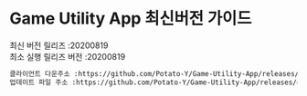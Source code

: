 # Game Utility App 최신버전 가이드

최신 버전 릴리즈 :20200819<br>
최소 실행 릴리즈 버전 :20200819<br>
```txt
클라이언트 다운주소 :https://github.com/Potato-Y/Game-Utility-App/releases/download/v1.4.1/UpdateClient.exe입니다.
업데이트 파일 주소 :https://github.com/Potato-Y/Game-Utility-App/releases/download/v1.5.4/Game.Utility.App.exe입니다.
```
